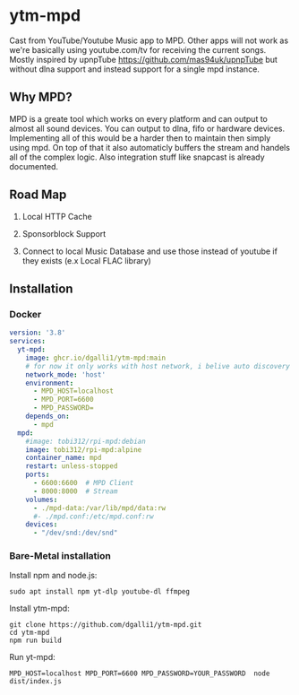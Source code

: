 # ytm-mpd
Cast from YouTube/Youtube Music app to MPD. Other apps will not work as we're basically using youtube.com/tv for receiving the current songs.  
Mostly inspired by upnpTube https://github.com/mas94uk/upnpTube but without dlna support and instead support for a single mpd instance. 
## Why MPD?

MPD is a greate tool which works on every platform and can output to almost all sound devices. You can output to dlna, fifo or hardware devices.  
Implementing all of this would be a harder then to maintain then simply using mpd. On top of that it also automaticly buffers the stream and handels all of the complex logic. Also integration stuff like snapcast is already documented.


## Road Map

1. Local HTTP Cache

2. Sponsorblock Support

3. Connect to local Music Database and use those instead of youtube if they exists (e.x Local FLAC library)


## Installation

### Docker

```yml
version: '3.8'
services:
  yt-mpd:
    image: ghcr.io/dgalli1/ytm-mpd:main
    # for now it only works with host network, i belive auto discovery doesn't work without it
    network_mode: 'host'
    environment:
      - MPD_HOST=localhost
      - MPD_PORT=6600
      - MPD_PASSWORD=
    depends_on:
      - mpd
  mpd:
    #image: tobi312/rpi-mpd:debian
    image: tobi312/rpi-mpd:alpine
    container_name: mpd
    restart: unless-stopped
    ports:
      - 6600:6600  # MPD Client
      - 8000:8000  # Stream
    volumes:
      - ./mpd-data:/var/lib/mpd/data:rw
      #- ./mpd.conf:/etc/mpd.conf:rw
    devices:
      - "/dev/snd:/dev/snd"
```

### Bare-Metal installation
Install npm and node.js:

    sudo apt install npm yt-dlp youtube-dl ffmpeg
    
Install ytm-mpd:

    git clone https://github.com/dgalli1/ytm-mpd.git
    cd ytm-mpd
    npm run build

Run yt-mpd:

    MPD_HOST=localhost MPD_PORT=6600 MPD_PASSWORD=YOUR_PASSWORD  node dist/index.js
